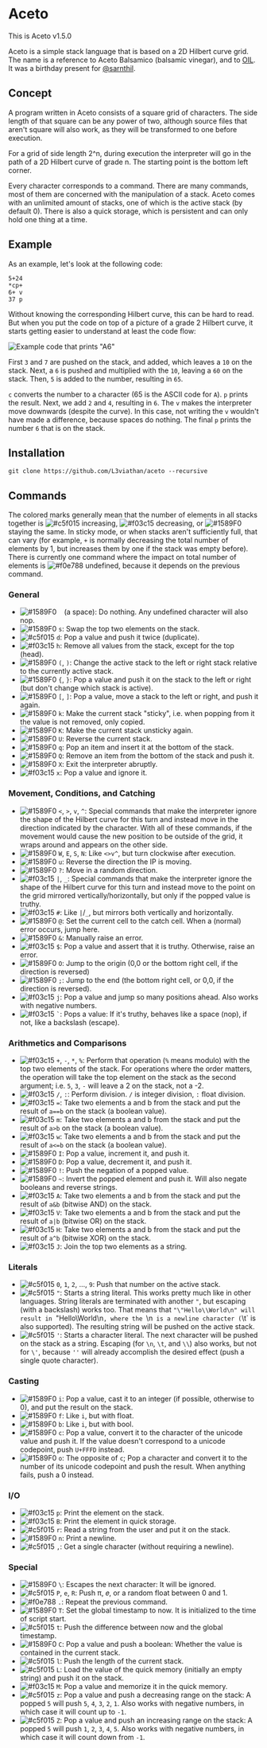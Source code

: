# Aceto

This is Aceto v1.5.0

Aceto is a simple stack language that is based on a 2D Hilbert curve grid. The
name is a reference to Aceto Balsamico (balsamic vinegar), and to
[OIL](https://github.com/L3viathan/OIL). It was a birthday present for
[@sarnthil](https://github.com/sarnthil).

## Concept

A program written in Aceto consists of a square grid of characters.
The side length of that square can be any power of two, although source files
that aren't square will also work, as they will be transformed to one before
execution.

For a grid of side length 2^n, during execution the interpreter will go in the
path of a 2D Hilbert curve of grade n. The starting point is the bottom left
corner.

Every character corresponds to a command. There are many commands, most of them
are concerned with the manipulation of a stack. Aceto comes with an unlimited
amount of stacks, one of which is the active stack (by default 0). There is also
a quick storage, which is persistent and can only hold one thing at a time.

## Example

As an example, let's look at the following code:

    5+24
    *cp+
    6+ v
    37 p

Without knowing the corresponding Hilbert curve, this can be hard to read. But
when you put the code on top of a picture of a grade 2 Hilbert curve, it starts
getting easier to understand at least the code flow:

![Example code that prints "A6"](code_sample.png)

First `3` and `7` are pushed on the stack, and added, which leaves a `10` on the
stack. Next, a `6` is pushed and multiplied with the `10`, leaving a `60` on the
stack. Then, `5` is added to the number, resulting in `65`.

`c` converts the number to a character (65 is the ASCII code for `A`). `p`
prints the result. Next, we add `2` and `4`, resulting in `6`. The `v` makes the
interpreter move downwards (despite the curve). In this case, not writing the
`v` wouldn't have made a difference, because spaces do nothing. The final `p`
prints the number `6` that is on the stack.

## Installation

    git clone https://github.com/L3viathan/aceto --recursive

## Commands

The colored marks generally mean that the number of elements in all stacks
together is ![#c5f015](https://placehold.it/15/c5f015/000000?text=+) increasing,
![#f03c15](https://placehold.it/15/f03c15/000000?text=+) decreasing, or
![#1589F0](https://placehold.it/15/1589F0/000000?text=+) staying the same. In
sticky mode, or when stacks aren't sufficiently full, that can vary (for
example, `+` is normally decreasing the total number of elements by 1, but
increases them by one if the stack was empty before). There is currently one
command where the impact on total number of elements is
![#f0e788](https://placehold.it/15/f0e788/000000?text=+) undefined, because it
depends on the previous command.

### General
- ![#1589F0](https://placehold.it/15/1589F0/000000?text=+) ` ` (a space): Do
  nothing. Any undefined character will also nop.
- ![#1589F0](https://placehold.it/15/1589F0/000000?text=+) `s`: Swap the top two
  elements on the stack.
- ![#c5f015](https://placehold.it/15/c5f015/000000?text=+) `d`: Pop a value and
  push it twice (duplicate).
- ![#f03c15](https://placehold.it/15/f03c15/000000?text=+) `h`: Remove all
  values from the stack, except for the top (head).
- ![#1589F0](https://placehold.it/15/1589F0/000000?text=+) `(`, `)`: Change the
  active stack to the left or right stack relative to the currently active
  stack.
- ![#1589F0](https://placehold.it/15/1589F0/000000?text=+) `{`, `}`: Pop a value
  and push it on the stack to the left or right (but don't change which stack is
  active).
- ![#1589F0](https://placehold.it/15/1589F0/000000?text=+) `[`, `]`: Pop a
  value, move a stack to the left or right, and push it again.
- ![#1589F0](https://placehold.it/15/1589F0/000000?text=+) `k`: Make the current
  stack "sticky", i.e. when popping from it the value is not removed, only
  copied.
- ![#1589F0](https://placehold.it/15/1589F0/000000?text=+) `K`: Make the current
  stack unsticky again.
- ![#1589F0](https://placehold.it/15/1589F0/000000?text=+) `U`: Reverse the
  current stack.
- ![#1589F0](https://placehold.it/15/1589F0/000000?text=+) `q`: Pop an item and
  insert it at the bottom of the stack.
- ![#1589F0](https://placehold.it/15/1589F0/000000?text=+) `Q`: Remove an item
  from the bottom of the stack and push it.
- ![#1589F0](https://placehold.it/15/1589F0/000000?text=+) `X`: Exit the
  interpreter abruptly.
- ![#f03c15](https://placehold.it/15/f03c15/000000?text=+) `x`: Pop a value and
  ignore it.

### Movement, Conditions, and Catching
- ![#1589F0](https://placehold.it/15/1589F0/000000?text=+) `<`, `>`, `v`, `^`:
  Special commands that make the interpreter ignore the shape of the Hilbert
  curve for this turn and instead move in the direction indicated by the
  character. With all of these commands, if the movement would cause the new
  position to be outside of the grid, it wraps around and appears on the other
  side.
- ![#1589F0](https://placehold.it/15/1589F0/000000?text=+) `W`, `E`, `S`, `N`:
  Like `<>v^`, but turn clockwise after execution.
- ![#1589F0](https://placehold.it/15/1589F0/000000?text=+) `u`: Reverse the
  direction the IP is moving.
- ![#1589F0](https://placehold.it/15/1589F0/000000?text=+) `?`: Move in a random
  direction.
- ![#f03c15](https://placehold.it/15/f03c15/000000?text=+) `|`, `_`: Special
  commands that make the interpreter ignore the shape of the Hilbert curve for
  this turn and instead move to the point on the grid mirrored
  vertically/horizontally, but only if the popped value is truthy.
- ![#f03c15](https://placehold.it/15/f03c15/000000?text=+) `#`: Like `|`/`_`,
  but mirrors both vertically and horizontally.
- ![#1589F0](https://placehold.it/15/1589F0/000000?text=+) `@`: Set the current
  cell to the catch cell. When a (normal) error occurs, jump here.
- ![#1589F0](https://placehold.it/15/1589F0/000000?text=+) `&`: Manually raise
  an error.
- ![#f03c15](https://placehold.it/15/f03c15/000000?text=+) `$`: Pop a value and
  assert that it is truthy. Otherwise, raise an error.
- ![#1589F0](https://placehold.it/15/1589F0/000000?text=+) `O`: Jump to the
  origin (0,0 or the bottom right cell, if the direction is reversed)
- ![#1589F0](https://placehold.it/15/1589F0/000000?text=+) `;`: Jump to the
  end (the bottom right cell, or 0,0, if the direction is reversed).
- ![#f03c15](https://placehold.it/15/f03c15/000000?text=+) `j`: Pop a value and
  jump so many positions ahead. Also works with negative numbers.
- ![#f03c15](https://placehold.it/15/f03c15/000000?text=+) `` ` ``: Pops a
  value: If it's truthy, behaves like a space (nop), if not, like a backslash
  (escape).

### Arithmetics and Comparisons
- ![#f03c15](https://placehold.it/15/f03c15/000000?text=+) `+`, `-`, `*`, `%`:
  Perform that operation (`%` means modulo) with the top two elements of the
  stack. For operations where the order matters, the operation will take the top
  element on the stack as the second argument; i.e. `5`, `3`, `-` will leave a 2
  on the stack, not a -2.
- ![#f03c15](https://placehold.it/15/f03c15/000000?text=+) `/`, `:`: Perform
  division. `/` is integer division, `:` float division.
- ![#f03c15](https://placehold.it/15/f03c15/000000?text=+) `=`: Take two
  elements a and b from the stack and put the result of `a==b` on the stack (a
  boolean value).
- ![#f03c15](https://placehold.it/15/f03c15/000000?text=+) `m`: Take two
  elements a and b from the stack and put the result of `a>b` on the stack (a
  boolean value).
- ![#f03c15](https://placehold.it/15/f03c15/000000?text=+) `w`: Take two
  elements a and b from the stack and put the result of `a<=b` on the stack (a
  boolean value).
- ![#1589F0](https://placehold.it/15/1589F0/000000?text=+) `I`: Pop a value,
  increment it, and push it.
- ![#1589F0](https://placehold.it/15/1589F0/000000?text=+) `D`: Pop a value,
  decrement it, and push it.
- ![#1589F0](https://placehold.it/15/1589F0/000000?text=+) `!`: Push the
  negation of a popped value.
- ![#1589F0](https://placehold.it/15/1589F0/000000?text=+) `~`: Invert the
  popped element and push it. Will also negate booleans and reverse strings.
- ![#f03c15](https://placehold.it/15/f03c15/000000?text=+) `A`: Take two
  elements a and b from the stack and put the result of `a&b` (bitwise AND) on
  the stack.
- ![#f03c15](https://placehold.it/15/f03c15/000000?text=+) `V`: Take two
  elements a and b from the stack and put the result of `a|b` (bitwise OR) on
  the stack.
- ![#f03c15](https://placehold.it/15/f03c15/000000?text=+) `H`: Take two
  elements a and b from the stack and put the result of `a^b` (bitwise XOR) on
  the stack.
- ![#f03c15](https://placehold.it/15/f03c15/000000?text=+) `J`: Join the top two
  elements as a string.

### Literals
- ![#c5f015](https://placehold.it/15/c5f015/000000?text=+) `0`, `1`, `2`, ...,
  `9`: Push that number on the active stack.
- ![#c5f015](https://placehold.it/15/c5f015/000000?text=+) `"`: Starts a string
  literal. This works pretty much like in other languages. String literals are
  terminated with another `"`, but escaping (with a backslash) works too. That
  means that `"\"Hello\\World\n" will result in `"Hello\World\n`, where the `\n`
  is a newline character (`\t` is also supported). The resulting string will be
  pushed on the active stack.
- ![#c5f015](https://placehold.it/15/c5f015/000000?text=+) `'`: Starts a
  character literal. The next character will be pushed on the stack as a string.
  Escaping (for `\n`, `\t`, and `\\`) also works, but not for `\'`, because `''`
  will already accomplish the desired effect (push a single quote character).

### Casting
- ![#1589F0](https://placehold.it/15/1589F0/000000?text=+) `i`: Pop a value,
  cast it to an integer (if possible, otherwise to 0), and put the result on the
  stack.
- ![#1589F0](https://placehold.it/15/1589F0/000000?text=+) `f`: Like `i`, but
  with float.
- ![#1589F0](https://placehold.it/15/1589F0/000000?text=+) `b`: Like `i`, but
  with bool.
- ![#1589F0](https://placehold.it/15/1589F0/000000?text=+) `c`: Pop a value,
  convert it to the character of the unicode value and push it. If the value
  doesn't correspond to a unicode codepoint, push `U+FFFD` instead.
- ![#1589F0](https://placehold.it/15/1589F0/000000?text=+) `o`: The opposite of
  `c`; Pop a character and convert it to the number of its unicode codepoint and
  push the result. When anything fails, push a 0 instead.

### I/O
- ![#f03c15](https://placehold.it/15/f03c15/000000?text=+) `p`: Print the
  element on the stack.
- ![#f03c15](https://placehold.it/15/f03c15/000000?text=+) `B`: Print the
  element in quick storage.
- ![#c5f015](https://placehold.it/15/c5f015/000000?text=+) `r`: Read a string
  from the user and put it on the stack.
- ![#1589F0](https://placehold.it/15/1589F0/000000?text=+) `n`: Print a newline.
- ![#c5f015](https://placehold.it/15/c5f015/000000?text=+) `,`: Get a single
  character (without requiring a newline).

### Special
- ![#1589F0](https://placehold.it/15/1589F0/000000?text=+) `\`: Escapes the next
  character: It will be ignored.
- ![#c5f015](https://placehold.it/15/c5f015/000000?text=+) `P`, `e`, `R`: Push
  π, 𝑒, or a random float between 0 and 1.
- ![#f0e788](https://placehold.it/15/f0e788/000000?text=+) `.`: Repeat the
  previous command.
- ![#1589F0](https://placehold.it/15/1589F0/000000?text=+) `T`: Set the global
  timestamp to now. It is initialized to the time of script start.
- ![#c5f015](https://placehold.it/15/c5f015/000000?text=+) `t`: Push the
  difference between now and the global timestamp.
- ![#1589F0](https://placehold.it/15/1589F0/000000?text=+) `C`: Pop a value and
  push a boolean: Whether the value is contained in the current stack.
- ![#c5f015](https://placehold.it/15/c5f015/000000?text=+) `l`: Push the length
  of the current stack.
- ![#c5f015](https://placehold.it/15/c5f015/000000?text=+) `L`: Load the value
  of the quick memory (initially an empty string) and push it on the stack.
- ![#f03c15](https://placehold.it/15/f03c15/000000?text=+) `M`: Pop a value and
  memorize it in the quick memory.
- ![#c5f015](https://placehold.it/15/c5f015/000000?text=+) `z`: Pop a value and
  push a decreasing range on the stack: A popped `5` will push `5`, `4`, `3`,
  `2`, `1`. Also works with negative numbers, in which case it will count up to
  `-1`.
- ![#c5f015](https://placehold.it/15/c5f015/000000?text=+) `Z`: Pop a value and
  push an increasing range on the stack: A popped `5` will push `1`, `2`, `3`,
  `4`, `5`. Also works with negative numbers, in which case it will count down
  from `-1`.
